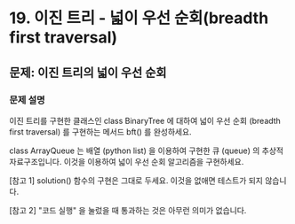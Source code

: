 # 19. 이진 트리 - 넓이 우선 순회(breadth first traversal)
## 문제: 이진 트리의 넓이 우선 순회





### 문제 설명
이진 트리를 구현한 클래스인 class BinaryTree 에 대하여 넓이 우선 순회 (breadth first traversal) 를 구현하는 메서드 bft() 를 완성하세요.

class ArrayQueue 는 배열 (python list) 을 이용하여 구현한 큐 (queue) 의 추상적 자료구조입니다. 이것을 이용하여 넓이 우선 순회 알고리즘을 구현하세요.

[참고 1] solution() 함수의 구현은 그대로 두세요. 이것을 없애면 테스트가 되지 않습니다.

[참고 2] "코드 실행" 을 눌렀을 때 통과하는 것은 아무런 의미가 없습니다.
